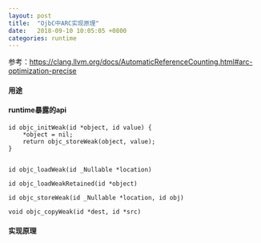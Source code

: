 ```yaml
---
layout: post
title:  "OjbC中ARC实现原理"
date:   2018-09-10 10:05:05 +0800
categories: runtime
---
```


参考：https://clang.llvm.org/docs/AutomaticReferenceCounting.html#arc-optimization-precise

#### 用途

#### runtime暴露的api

    id objc_initWeak(id *object, id value) {
        *object = nil;
        return objc_storeWeak(object, value);
    }


    id objc_loadWeak(id _Nullable *location)

    id objc_loadWeakRetained(id *object)

    id objc_storeWeak(id _Nullable *location, id obj)

    void objc_copyWeak(id *dest, id *src)











#### 实现原理



